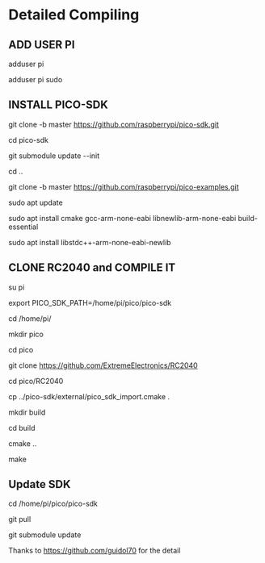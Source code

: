 # Detailed Compiling

## ADD USER PI

adduser pi

adduser pi sudo

## INSTALL PICO-SDK

git clone -b master https://github.com/raspberrypi/pico-sdk.git

cd pico-sdk

git submodule update --init

cd ..

git clone -b master https://github.com/raspberrypi/pico-examples.git

sudo apt update

sudo apt install cmake gcc-arm-none-eabi libnewlib-arm-none-eabi build-essential

sudo apt install libstdc++-arm-none-eabi-newlib

## CLONE RC2040 and COMPILE IT

su pi

export PICO_SDK_PATH=/home/pi/pico/pico-sdk

cd /home/pi/

mkdir pico

cd pico

git clone https://github.com/ExtremeElectronics/RC2040

cd pico/RC2040

cp ../pico-sdk/external/pico_sdk_import.cmake .

mkdir build

cd build

cmake ..

make

## Update SDK

cd /home/pi/pico/pico-sdk

git pull

git submodule update

Thanks to https://github.com/guidol70 for the detail
